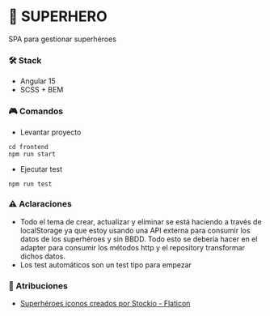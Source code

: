 # 🦸 SUPERHERO

SPA para gestionar superhéroes

### 🛠️ Stack

- Angular 15
- SCSS + BEM

### 🎮 Comandos

- Levantar proyecto

```
cd frontend
npm run start
```

- Ejecutar test

```
npm run test
```

### ⚠  Aclaraciones

 - Todo el tema de crear, actualizar y eliminar se está haciendo a través de localStorage ya que estoy usando una API externa para consumir los datos de los superhéroes y sin BBDD. Todo esto se debería hacer en el adapter para consumir los métodos http y el repository transformar dichos datos.
 - Los test automáticos son un test tipo para empezar

### 🤞 Atribuciones

- <a href="https://www.flaticon.es/iconos-gratis/superheroes" title="superhéroes iconos">Superhéroes iconos creados por Stockio - Flaticon</a>
